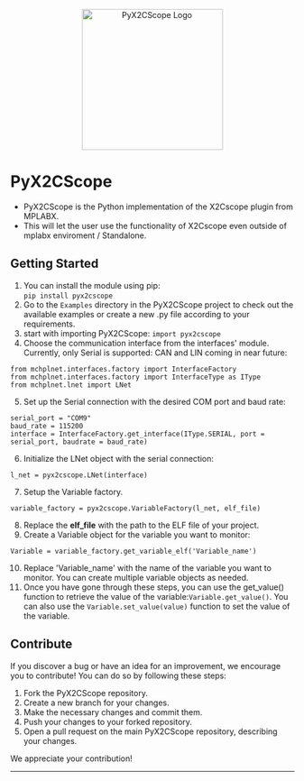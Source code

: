 <p align="center">
  <img src="docs/img/microchip-technology-logo.png" alt="PyX2CScope Logo" width="250">
</p>

# PyX2CScope
- PyX2CScope is the Python implementation of the X2Cscope plugin from MPLABX.
- This will let the user use the functionality of X2Cscope even outside of mplabx enviroment / Standalone.

## Getting Started

1. You can install the module using pip: <br>`pip install pyx2cscope`
2. Go to the `Examples` directory in the PyX2CScope project to check out the available examples or create a new .py file according to your requirements.
3. start with importing PyX2CScope:  `import pyx2cscope`
4. Choose the communication interface from the interfaces' module. Currently, only Serial is supported: CAN and LIN coming in near future: <br> 
```
from mchplnet.interfaces.factory import InterfaceFactory
from mchplnet.interfaces.factory import InterfaceType as IType
from mchplnet.lnet import LNet
``` 
5. Set up the Serial connection with the desired COM port and baud rate:
```
serial_port = "COM9"
baud_rate = 115200
interface = InterfaceFactory.get_interface(IType.SERIAL, port = serial_port, baudrate = baud_rate)
```
6. Initialize the LNet object with the serial connection:
```
l_net = pyx2cscope.LNet(interface)
```
7.  Setup the Variable factory.  
```
variable_factory = pyx2cscope.VariableFactory(l_net, elf_file)
```  
8. Replace the **elf_file** with the path to the ELF file of your project.
9. Create a Variable object for the variable you want to monitor:
```
Variable = variable_factory.get_variable_elf('Variable_name')
``` 
10. Replace 'Variable_name' with the name of the variable you want to monitor. You can create multiple variable objects as needed.
11. Once you have gone through these steps, you can use the get_value() function to retrieve the value of the variable:``Variable.get_value()``. You can also use the ``Variable.set_value(value)`` function to set the value of the variable.


## Contribute
If you discover a bug or have an idea for an improvement, we encourage you to contribute! You can do so by following these steps:

1. Fork the PyX2CScope repository.
2. Create a new branch for your changes.
3. Make the necessary changes and commit them. 
4. Push your changes to your forked repository. 
5. Open a pull request on the main PyX2CScope repository, describing your changes.

We appreciate your contribution!



-------------------------------------------------------------------



